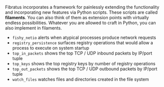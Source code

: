 Fibratus incorporates a framework for painlessly extending the functionality and incorporating new features via Python scripts. 
These scripts are called **filaments**. You can also think of them as extension points with virtually endless possibilities. 
Whatever you are allowed to craft in Python, you can also implement in filaments.

- `fishy_netio` alerts when atypical processes produce network requests
- `registry_persistence` surfaces registry operations that would allow a process to execute on system startup
- `top_in_packets` shows the top TCP / UDP inbound packets by IP/port tuple
- `top_keys` shows the top registry keys by number of registry operations
- `top_out_packets` shows the top TCP / UDP outbound packets by IP/port tuple
- `watch_files` watches files and directories created in the file system
